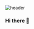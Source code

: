 ![header](https://capsule-render.vercel.app/api?type=Waving&color=auto&height=500&section=header&fontSize=90&text=Welcome%20&desc=Echel%20GitHub%20Profile)
### Hi there 👋

<!--
**colonb-echel/colonb-echel** is a ✨ _special_ ✨ repository because its `README.md` (this file) appears on your GitHub profile.

Here are some ideas to get you started:

- 🔭 I’m currently working on ...
- 🌱 I’m currently learning ...
- 👯 I’m looking to collaborate on ...
- 🤔 I’m looking for help with ...
- 💬 Ask me about ...
- 📫 How to reach me: ...
- 😄 Pronouns: ...
- ⚡ Fun fact: ...
-->
